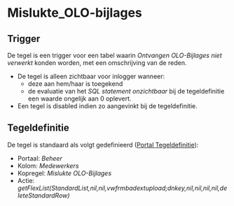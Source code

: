 # Mislukte_OLO-bijlages

## Trigger

De tegel is een trigger voor een tabel waarin *Ontvangen OLO-Bijlages niet verwerkt* konden worden, met een omschrijving van de reden.

- De tegel is alleen zichtbaar voor inlogger wanneer:
  - deze aan hem/haar is toegekend
  - de evaluatie van het *SQL statement onzichtbaar* bij de tegeldefinitie een waarde ongelijk aan 0 oplevert.
- Een tegel is disabled indien zo aangevinkt bij de tegeldefinitie.

## Tegeldefinitie

De tegel is standaard als volgt gedefinieerd ([Portal Tegeldefinitie](/docs/instellen_inrichten/portaldefinitie/portal_tegel.md)):

- Portaal: *Beheer*
- Kolom: *Medewerkers*
- Kopregel: *Mislukte OLO-Bijlages*
- Actie: *getFlexList(StandardList,nil,nil,vwfrmbadextupload;dnkey,nil,nil,nil,nil,deleteStandardRow)*
